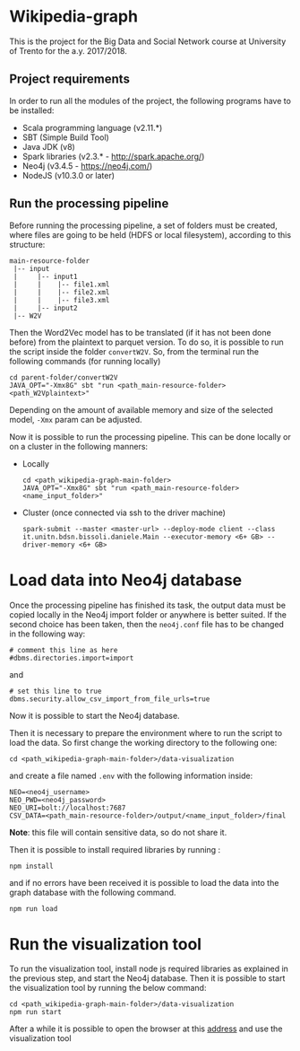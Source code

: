 # Wikipedia-graph

This is the project for the Big Data and Social Network course at University of Trento for the a.y. 2017/2018.

## Project requirements
In order to run all the modules of the project, the following programs have to be installed:

+ Scala programming language (v2.11.*)
+ SBT (Simple Build Tool)
+ Java JDK (v8)
+ Spark libraries (v2.3.* - http://spark.apache.org/)
+ Neo4j (v3.4.5 - https://neo4j.com/)
+ NodeJS (v10.3.0 or later)

## Run the processing pipeline
Before running the processing pipeline, a set of folders must be created, where files are going to be held (HDFS or local filesystem), according to this structure:

```
main-resource-folder
 |-- input
 |     |-- input1
 |     |    |-- file1.xml
 |     |    |-- file2.xml
 |     |    |-- file3.xml
 |     |-- input2
 |-- W2V
```

Then the Word2Vec model has to be translated (if it has not been done before) from the plaintext to parquet version.
To do so, it is possible to run the script inside the folder `convertW2V`. So, from the terminal run the following commands (for running locally)

    cd parent-folder/convertW2V
    JAVA_OPT="-Xmx8G" sbt "run <path_main-resource-folder> <path_W2Vplaintext>"

Depending on the amount of available memory and size of the selected model, `-Xmx` param can be adjusted.

Now it is possible to run the processing pipeline. This can be done locally or on a cluster in the following manners:

+ Locally
        
      cd <path_wikipedia-graph-main-folder>
      JAVA_OPT="-Xmx8G" sbt "run <path_main-resource-folder> <name_input_folder>"

+ Cluster (once connected via ssh to the driver machine)

      spark-submit --master <master-url> --deploy-mode client --class it.unitn.bdsn.bissoli.daniele.Main --executor-memory <6+ GB> --driver-memory <6+ GB>
      
# Load data into Neo4j database
Once the processing pipeline has finished its task, the output data must be copied locally in the Neo4j import folder or anywhere is better suited. If the second choice has been taken, then the `neo4j.conf` file has to be changed in the following way:

    # comment this line as here
    #dbms.directories.import=import

and

    # set this line to true  
    dbms.security.allow_csv_import_from_file_urls=true

Now it is possible to start the Neo4j database.

Then it is necessary to prepare the environment where to run the script to load the data. So first change the working directory to the following one:

    cd <path_wikipedia-graph-main-folder>/data-visualization
    
and create a file named `.env` with the following information inside:

    NEO=<neo4j_username>
    NEO_PWD=<neo4j_password>
    NEO_URI=bolt://localhost:7687
    CSV_DATA=<path_main-resource-folder>/output/<name_input_folder>/final

**Note**: this file will contain sensitive data, so do not share it.

Then it is possible to install required libraries by running :

    npm install  

and if no errors have been received it is possible to load the data into the graph database with the following command.

    npm run load

# Run the visualization tool
To run the visualization tool, install node js required libraries as explained in the previous step, and start the Neo4j database. Then it is possible to start the visualization tool by running the below command:

    cd <path_wikipedia-graph-main-folder>/data-visualization
    npm run start
    
After a while it is possible to open the browser at this [address](http://localhost:20001) and use the visualization tool